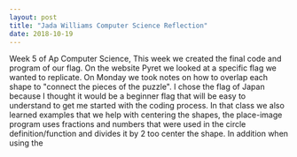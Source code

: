 ```yaml
---
layout: post
title: "Jada Williams Computer Science Reflection"
date: 2018-10-19
---
```


Week 5 of Ap Computer Science, This week we created the final code and program of our flag. On the website Pyret we looked at a specific flag we wanted to replicate. On Monday we took notes on how to overlap each shape to "connect the pieces of the puzzle". I chose the flag of Japan because I thought it would be a beginner flag that will be easy to understand to get me started with the coding process. In that class we also learned examples that we help with centering the shapes, the place-image program uses fractions and numbers that were used in the circle definition/function and divides it by 2 too center the shape. In addition when using the   
